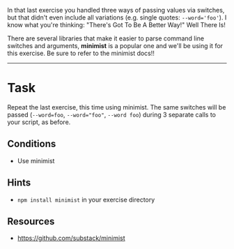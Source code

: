 In that last exercise you handled three ways of passing values via switches, but
that didn't even include all variations (e.g. single quotes: `--word='foo'`). I
know what you're thinking: "There's Got To Be A Better Way!" Well There Is!

There are several libraries that make it easier to parse command line switches
and arguments, **minimist** is a popular one and we'll be using it for this
exercise. Be sure to refer to the minimist docs!!

----

# Task

Repeat the last exercise, this time using minimist. The same switches will be
passed (`--word=foo`, `--word="foo"`, `--word foo`) during 3 separate calls to
your script, as before.

## Conditions

* Use minimist

## Hints

* `npm install minimist` in your exercise directory

## Resources

* https://github.com/substack/minimist
